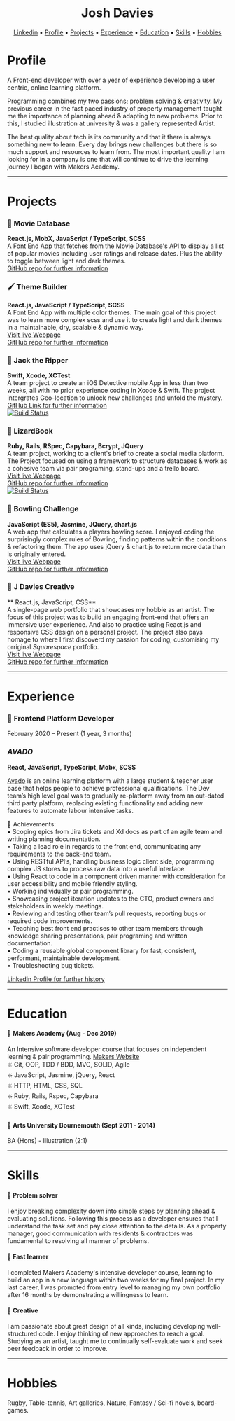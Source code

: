 <div align="center">
  
<h1> Josh Davies </h1>
  
</div>

<p align="center">
  <a href="https://www.linkedin.com/in/joshua-davies-70bb75128/">Linkedin</a> •
  <a href="#Profile">Profile</a> •
  <a href="#Projects">Projects</a> •
  <a href="#Experience">Experience</a> •
  <a href="#Education">Education</a> •
  <a href="#Skills">Skills</a> •
  <a href="#Hobbies">Hobbies</a>
</p>

# Profile
A Front-end developer with over a year of experience developing a user centric, online learning platform. 

Programming combines my two passions; problem solving & creativity. My previous career in the fast paced industry of property management taught me the importance of planning ahead & adapting to new problems. Prior to this, I studied illustration at university & was a gallery represented Artist. 

The best quality about tech is its community and that it there is always something new to learn. Every day brings new challenges but there is so much support and resources to learn from. The most important quality I am looking for in a company is one that will continue to drive the learning journey I began with Makers Academy. 

-------------
# Projects
  
### 🍿 Movie Database
**React.js, MobX, JavaScript / TypeScript, SCSS**  
A Font End App that fetches from the Movie Database's API to display a list of popular movies including user ratings and release dates. Plus the ability to toggle between light and dark themes.   
[GitHub repo for further information](https://github.com/JoshDavies/movie-database)    
     
### 🖌️ Theme Builder
**React.js, JavaScript / TypeScript, SCSS**  
A Font End App with multiple color themes. The main goal of this project was to learn more complex scss and use it to create light and dark themes in a maintainable, dry, scalable & dynamic way.  
[Visit live Webpage](https://joshdavies.github.io/theme-builder/)  
[GitHub repo for further information](https://github.com/JoshDavies/theme-builder)    
  
### 🔎 Jack the Ripper
**Swift, Xcode, XCTest**  
A team project to create an iOS Detective mobile App in less than two weeks, all with no prior experience coding in Xcode & Swift. The project intergrates Geo-location to unlock new challenges and unfold the mystery.     
[GitHub Link for further information](https://github.com/JoshDavies/Team-6-Game)  
[![Build Status](https://travis-ci.com/robertamangiapane/Team-6-Game.svg?branch=master)](https://travis-ci.com/robertamangiapane/Team-6-Game)
  
### 🦎 LizardBook
**Ruby, Rails, RSpec, Capybara, Bcrypt, JQuery**  
A team project, working to a client's brief to create a social media platform. The Project focused on using a framework to structure databases & work as a cohesive team via pair programing, stand-ups and a trello board.  
[Visit live Webpage](http://lizardbook.herokuapp.com/)  
[GitHub repo for further information](https://github.com/JoshDavies/acebook--LizardBook-)   
[![Build Status](https://travis-ci.com/Mezela/acebook--LizardBook-.svg?branch=master)](https://travis-ci.com/Mezela/acebook--LizardBook-)
  
### 🎳 Bowling Challenge
**JavaScript (ES5), Jasmine, JQuery, chart.js**  
A web app that calculates a players bowling score. I enjoyed coding the surprisingly complex rules of Bowling, finding patterns within the conditions & refactoring them. The app uses jQuery & chart.js to return more data than is originally entered.   
[Visit live Webpage](https://joshdavies.github.io/bowling-challenge/)  
[GitHub repo for further information](https://github.com/JoshDavies/bowling-challenge)  
  
###  🎨 J Davies Creative
** React.js, JavaScript, CSS**  
A single-page web portfolio that showcases my hobbie as an artist. The focus of this project was to build an engaging front-end that offers an immersive user experience. And also to practice using React.js and responsive CSS design on a personal project. The project also pays homage to where I first discoverd my passion for coding; customising my orriginal *Squarespace* portfolio.  
[Visit live Webpage](https://joshdavies.github.io/jdaviescreative/)  
[GitHub repo for further information](https://github.com/JoshDavies/jdaviescreative)    
   
----------------
# Experience
### 🔸 **Frontend Platform Developer**
February 2020 – Present (1 year, 3 months)
### *AVADO*  
**React, JavaScript, TypeScript, Mobx, SCSS**

[Avado](https://www.avadolearning.com/) is an online learning platform with a large student & teacher user base that helps people to achieve professional qualifications. The Dev team’s high level goal was to gradually re-platform away from an out-dated third party platform; replacing existing functionality and adding new features to automate labour intensive tasks.  

🔹 Achievements:  
•	Scoping epics from Jira tickets and Xd docs as part of an agile team and writing planning documentation.  
•	Taking a lead role in regards to the front end, communicating any requirements to the back-end team.  
•	Using RESTful API’s, handling business logic client side, programming complex JS stores to process raw data into a useful interface.  
•	Using React to code in a component driven manner with consideration for user accessibility and mobile friendly styling.  
•	Working individually or pair programming.  
•	Showcasing project iteration updates to the CTO, product owners and stakeholders in weekly meetings.  
•	Reviewing and testing other team’s pull requests, reporting bugs or required code improvements.  
•	Teaching best front end practises to other team members through knowledge sharing presentations, pair programing and written documentation.  
•	Coding a reusable global component library for fast, consistent, performant, maintainable development.  
•	Troubleshooting bug tickets.  
  
[Linkedin Profile for further history](https://www.linkedin.com/in/joshua-davies-70bb75128/)  

-----------
# Education
#### 🔸 Makers Academy (Aug - Dec 2019)
An Intensive software developer course that focuses on independent learning & pair programming. [Makers Website](https://makers.tech/hire/)   
❇️ Git, OOP, TDD / BDD, MVC, SOLID, Agile  
❇️ JavaScript, Jasmine, jQuery, React   
❇️ HTTP, HTML, CSS, SQL  
❇️ Ruby, Rails, Rspec, Capybara  
❇️ Swift, Xcode, XCTest   

#### 🔸 Arts University Bournemouth (Sept 2011 - 2014)
BA (Hons) - Illustration (2:1)
  
-------------
# Skills
#### 🔸 Problem solver
I enjoy breaking complexity down into simple steps by planning ahead & evaluating solutions. Following this process as a developer ensures that I understand the task set and pay close attention to the details. As a property manager, good communication with residents & contractors was fundamental to resolving all manner of problems. 
  
#### 🔸 Fast learner
I completed Makers Academy's intensive developer course, learning to build an app in a new language within two weeks for my final project. In my last career, I was promoted from entry level to managing my own portfolio after 16 months by demonstrating a willingness to learn.
  
#### 🔸 Creative   
I am passionate about great design of all kinds, including developing well-structured code. I enjoy thinking of new approaches to reach a goal. Studying as an artist, taught me to continually self-evaluate work and seek peer feedback in order to improve. 
  
--------
# Hobbies
Rugby, Table-tennis, Art galleries, Nature, Fantasy / Sci-fi novels, board-games.  

